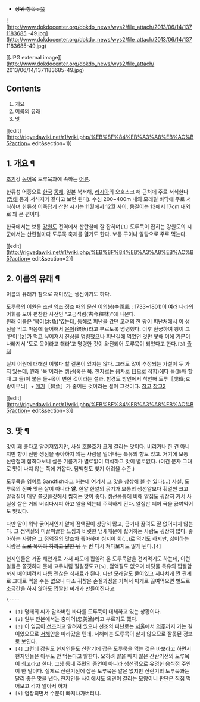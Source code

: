 * <del>상위 항목 : [묵](%EB%AC%B5.md)</del>

![http://www.dokdocenter.org/dokdo_news/wys2/file_attach/2013/06/14/1371183685
-49.jpg](http://www.dokdocenter.org/dokdo_news/wys2/file_attach/2013/06/14/137
1183685-49.jpg)

[[JPG external image]](http://www.dokdocenter.org/dokdo_news/wys2/file_attach/
2013/06/14/1371183685-49.jpg)

## Contents

    

1. 개요 
2. 이름의 유래 
3. 맛 

[[edit](http://rigvedawiki.net/r1/wiki.php/%EB%8F%84%EB%A3%A8%EB%AC%B5?action=
edit&section=1)]

## 1. 개요 ¶

[조기](%EC%A1%B0%EA%B8%B0.md)강 [농어](%EB%86%8D%EC%96%B4.md)목 도루묵과에 속하는
[어류](%EC%96%B4%EB%A5%98.md).

  

한류성 어종으로 [한국](%ED%95%9C%EA%B5%AD.md) [동해](%EB%8F%99%ED%95%B4.md), 일본
북서해, [러시아](%EB%9F%AC%EC%8B%9C%EC%95%84.md)의 오호츠크 해 근처에 주로
서식한다([명태](%EB%AA%85%ED%83%9C.md) 등과 서식지가 같다고 보면 된다). 수심 200~400m 내의 모래펄 바닥에
주로 서식하며 한류성 어족답게 산란 시기는 11월에서 12월 사이. 몸길이는 13에서 17cm 내외로 꽤 큰 편이다.

  

한국에서는 보통 [강원도](%EA%B0%95%EC%9B%90%EB%8F%84.md) 전역에서 산란철에 잘 잡히며`[1]` 도루묵이
잡히는 강원도의 시군에서는 산란철마다 도루묵 축제를 열기도 한다. 보통 구이나 알탕으로 주로 먹는다.

  

[[edit](http://rigvedawiki.net/r1/wiki.php/%EB%8F%84%EB%A3%A8%EB%AC%B5?action=
edit&section=2)]

## 2. 이름의 유래 ¶

이름의 유래가 참으로 재미있는 생선이기도 하다.

  

도루묵의 어원은 조선 영조·정조 때의 문신 이의봉(李義鳳 : 1733~1801)이 여러 나라의 어휘를 모아 편찬한 사전인
“고금석림(古今釋林)”에 나온다.  
원래 이름은 '목어(木魚)'였는데, 동해로 피난을 갔던 고려의 한 왕이 피난처에서 이 생선을 먹고 마음에 들어해서
[은어](%EC%9D%80%EC%96%B4.md)(銀魚)라고 부르도록 명령했다. 이후 환궁하여 왕이 그 '은어'`[2]`가 먹고
싶어져서 진상을 명령했으나 피난길에 먹었던 것만 못해 이에 기분이 나빠져서 '도로 목이라고 해라'고 명령한 것이 와전되어 도루묵이 되었다고
한다.`[3]` [출처](http://ko.wikipedia.org/wiki/%EB%8F%84%EB%A3%A8%EB%AC%B5)

  

실제 어원에 대해선 이렇다 할 결론이 있지는 않다. 그래도 많이 추정되는 가설이 두 가지 있는데, 원래 '목'이라는 생선(혹은 묵. 한자로는
음차로 目으로 적힘)에다 돌(돌배 할 때 그 돌)이 붙은 돌+목이 변한 것이라는 설과, 함경도 방언에서 착안해 도루［虎班;호랑이무늬］+
[메기](%EB%A9%94%EA%B8%B0.md)［棘魚］가 줄어든 것이라는 설이 그것이다.
[참고](http://hsong.egloos.com/1148055)
[참고2](http://www.gurinet.org/sub_read.html?uid=960)

  

[[edit](http://rigvedawiki.net/r1/wiki.php/%EB%8F%84%EB%A3%A8%EB%AC%B5?action=
edit&section=3)]

## 3. 맛 ¶

맛이 꽤 좋다고 알려져있지만, 사실 호불호가 크게 갈리는 맛이다. 비리거나 한 건 아니지만 향이 진한 생선을 좋아하지 않는 사람을 밀어내는
특유의 향도 있고. 거기에 보통 산란철에 잡히다보니 살은 기름기가 별로없이 퍼석하고 맛이 별로없다. (이건 문자 그대로 맛이 나지 않는 쪽에
가깝다. 담백함도 찾기 어려울 수준.)

  

도루묵을 영어로 Sandfish라고 하는데 여기서 그 맛을 상상해 볼 수 있다(...) 사실, 도루묵의 진짜 맛은 살이 아니라 **알**.
한알 한알의 굵기가 보통의 생선알보다 훠얼씬 크고 알껍질이 매우 쫄깃쫄깃해서 씹히는 맛이 좋다. 생선몸통에 비해 알집도 굉장히 커서 사실상
살은 거의 버리다시피 하고 알을 먹는데 주력하게 된다. 알집만 떼어 국을 끓여먹어도 맛있다.

  

다만 알이 워낙 굵어서인지 알에 점액질이 상당히 많고, 굽거나 끓여도 잘 없어지지 않는다. 그 점액질의 미끌미끌한 느낌과 비릿한 냄새때문에
싫어하는 사람도 굉장히 많다. 좋아하는 사람은 그 점액질의 맛조차 좋아하며 심지어 회(…)로 먹기도 하지만, 싫어하는 사람은 <del>도로
묵이라 하라고 말한 뒤</del> 두 번 다시 쳐다보지도 않게 된다.`[4]`

  

현지인들은 가끔 해안가로 가서 파도에 휩쓸려 온 도루묵알을 건져먹기도 하는데, 이런 알들은 쫄깃하다 못해 고무처럼 질길정도고`[5]`,
점액질도 없으며 바닷물 특유의 짭짤함까지 배어버려서 나름 괜찮은 식재료가 된다. 다만 모래알도 묻어있고 지나치게 짠 관계로 그대로 먹을 수는
없으니 다소 귀찮은 손질과정을 거쳐서 찌개로 끓여먹으면 별도로 소금간을 하지 않아도 짭짤한 찌개가 만들어진다고.

`\----`

  * `[1]` 명태의 씨가 말라버린 바다를 도루묵이 대체하고 있는 상황이다.
  * `[2]` 일부 판본에서는 충미어(忠美漁)라고 부르기도 했다.
  * `[3]` 이 임금이 [선조](%EC%84%A0%EC%A1%B0.md)라고 알려져 있으나 선조의 피난로는 [서울](%EC%84%9C%EC%9A%B8.md)에서 [의주](%EC%9D%98%EC%A3%BC.md)까지 가는 길이었으므로 [서해](%EC%84%9C%ED%95%B4.md)안을 따라갔을 텐데, 서해에는 도루묵이 살지 않으므로 잘못된 정보로 보인다.
  * `[4]` 그런데 강원도 현지인들도 산란기에 잡은 도루묵을 먹는 것은 바보라고 하면서 현지인들은 아무도 안 먹는다고 말한다. 오히려 알을 배지 않은 산란기전의 도루묵이 최고라고 한다. 그냥 동네 주민의 증언이 아니라 생선찜으로 유명한 음식점 주인이 한 말이다. 실제로 산란기전에 잡은 도루묵은 알은 없지만 산란기의 도루묵과는 달리 좋은 맛을 낸다. 현지인들 사이에서도 의견이 갈리는 모양이니 판단은 직접 먹어보고 각자 알아서 하자
  * `[5]` 염장되면서 수분이 빠져나가버리니.


